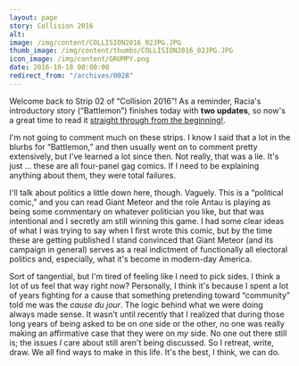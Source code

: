```yaml
---
layout: page
story: Collision 2016
alt:
image: /img/content/COLLISION2016_02JPG.JPG
thumb_image: /img/content/thumbs/COLLISION2016_02JPG.JPG
icon_image: /img/content/GRUMPY.png
date: 2016-10-18 00:00:00
redirect_from: "/archives/0028"
---
```



Welcome back to Strip 02 of “Collision 2016”! As a reminder, Racia's introductory story (“Battlemon”) finishes today with **two updates**, so now's a great time to read it [straight through from the beginning!](/comics/battelmon-01/).

I'm not going to comment much on these strips. I know I said that a lot in the blurbs for “Battlemon,” and then usually went on to comment pretty extensively, but I've learned a lot since then. Not really, that was a lie. It's just … these are all four-panel gag comics. If I need to be explaining anything about them, they were total failures.

I'll talk about politics a little down here, though. Vaguely. This is a “political comic,” and you can read Giant Meteor and the role Antau is playing as being some commentary on whatever politician you like, but that was intentional and I secretly am still winning this game. I had some clear ideas of what I was trying to say when I first wrote this comic, but by the time these are getting published I stand convinced that Giant Meteor (and its campaign in general) serves as a real indictment of functionally all electoral politics and, especially, what it's become in modern-day America.

Sort of tangential, but I'm tired of feeling like I need to pick sides. I think a lot of us feel that way right now? Personally, I think it's because I spent a lot of years fighting for a cause that something pretending toward “community” told me was the *cause du jour*. The logic behind what we were doing always made sense. It wasn't until recently that I realized that during those long years of being asked to be on one side or the other, no one was really making an affirmative case that they were on *my* side. No one out there still is; the issues *I* care about still aren't being discussed. So I retreat, write, draw. We all find ways to make in this life. It's the best, I think, we can do.
